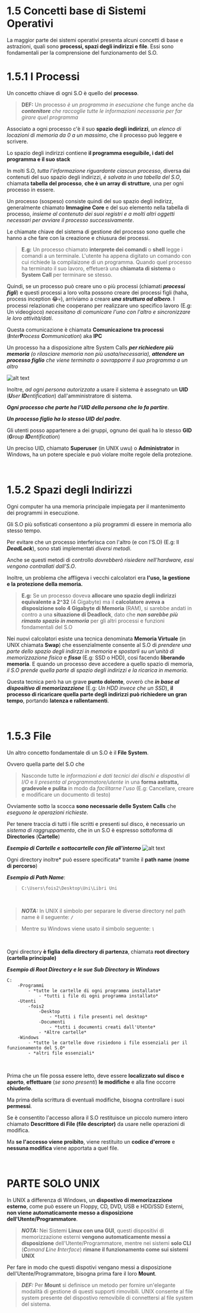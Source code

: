 # 1.5 Concetti base di Sistemi Operativi
La maggior parte dei sistemi operativi presenta alcuni concetti di base e astrazioni, quali sono **processi, spazi degli indirizzi e file**.
Essi sono fondamentali per la comprensione del funzionamento del S.O.

# 1.5.1 I Processi
Un concetto chiave di ogni S.O è quello del **processo**.

>**DEF:** Un processo *è un programma in esecuzione* che funge anche da ***contenitore** che raccoglie tutte le informazioni necessarie per far girare quel programma*

Associato a ogni processo c'è il suo **spazio degli indirizzi**, *un elenco di locazioni di memoria da 0 a un massimo*, che il processo può leggere e scrivere.

Lo spazio degli indirizzi contiene **il programma eseguibile, i dati del programma e il suo stack**

In molti S.O, *tutta l'informazione riguardante ciascun processo*, diversa dai contenuti del suo spazio degli indirizzi, *è salvata in una tabella del S.O*, chiamata **tabella del processo**, **che è un array di strutture**, una per ogni processo in essere.

Un processo (sospeso) consiste quindi del suo spazio degli indirizz, generalmente chiamato **Immagine Core** e del suo elemento nella tabella di processo, *insieme al contenuto dei suoi registri e a molti altri oggetti necessari per avviare il processo successivamente*.

Le chiamate chiave del sistema di gestione del processo sono quelle che hanno a che fare con la creazione e chiusura dei processi.

>**E.g:** 
Un processo chiamato **interprete dei comandi** o **shell** legge i comandi a un terminale. L'utente ha appena digitato un comando con cui richiede la compilaizone di un programma. Quando quel processo ha terminato il suo lavoro, effetuerà una **chiamata di sistema** o **System Call** per terminare se stesso.

Quindi, se un processo può creare uno o più processi (chiamati ***processi figli***) e questi processi a loro volta possono creare dei processi figli (haha, process inception 😂💀), arriviamo a creare ***una struttura ad albero***. 
I processi relazionati che cooperano per realizzare uno specifico lavoro (E.g: Un videogioco) *necessitano di comunicare l'uno con l'altro e sincronizzare le loro attività/dati*.

Questa comunicazione è chiamata **Comunicazione tra processi** (***I**nter***P***rocess **C**ommunication*) aka **IPC**

Un processo ha a disposizione altre System Calls ***per richiedere più memoria** (o rilasciare memoria non più usata/necessaria), **attendere un processo figlio** che viene terminato o sovrapporre il suo programma a un altro*

![alt text](https://i.imgur.com/dFJ930m.png)

Inoltre, *ad ogni persona autorizzata* a usare il sistema è assegnato un **UID** (***U**ser **ID**entification*) dall'amministratore di sistema.

***Ogni processo che parte ha l'UID della persona che lo fa partire***.

***Un processo figlio ha lo stesso UID del padre***.

Gli utenti posso appartenere a dei gruppi, ognuno dei quali ha lo stesso **GID** (***G**roup **ID**entification*)

Un preciso UID, chiamato **Superuser** (in UNIX uwu) o **Administrator** in Windows, ha un potere speciale e può violare molte regole della protezione.

&nbsp;
# 1.5.2 Spazi degli Indirizzi
Ogni computer ha una memoria principale impiegata per il mantenimento dei programmi in esecuzione.

Gli S.O più sofisticati consentono a più programmi di essere in memoria allo stesso tempo.

Per evitare che un processo interferisca con l'altro (e con l'S.O) (E.g: Il ***DeadLock***), sono stati implementati *diversi metodi*.

Anche se questi metodi di controllo *dovrebberò risiedere nell'hardware, essi vengono contrallati dall'S.O*.

Inoltre, un problema che affligeva i vecchi calcolatori era **l'uso, la gestione e la protezione della memoria.**
>**E.g:** Se un processo doveva **allocare uno spazio degli indirizzi equivalente a 2^32** (4 Gigabyte) ma il **calcolatore aveva a disposizione solo 4 Gigabyte di Memoria** (RAM), si sarebbe andati in contro a una **situazione di Deadlock**, dato che ***non sarebbe più rimasto spazio in memoria*** per gli altri processi e funzioni fondamentali del S.O

Nei nuovi calcolatori esiste una tecnica denominata **Memoria Virtuale** (in UNIX chiamata **Swap**) che essenzialmente consente al S.O di *prendere una parte dello spazio degli indirzzi in memoria* e *spostarli su un'unità di memorizzazione fisica* e ***fissa*** (E.g: SSD o HDD), cosi facendo **liberando memoria**. E quando un processo deve accedere a quello spazio di memoria, *il S.O prende quella parte di spazio degli indirizzi e la ricarica in memoria*.

Questa tecnica però ha un grave **punto dolente**, ovverò che ***in base al dispositivo di memorizazzione*** (E.g: *Un HDD invece che un SSD*), **il processo di ricaricare quella parte degli indirizzi può richiedere un gran tempo**, portando **latenza e rallentamenti**.

&nbsp;
# 1.5.3 File
Un altro concetto fondamentale di un S.O è il **File System**.

Ovvero quella parte del S.O che
>Nasconde tutte le *informazioni e dati tecnici dei dischi e dispostivi di I/O* e *li presenta al programmatore/utente* in una **forma astratta, gradevole e pulita** in modo da *facilitarne l'uso* (E.g: Cancellare, creare e modificare un documento di testo)

Ovviamente sotto la scocca **sono necessarie delle System Calls** che *eseguono le operazioni richieste*.

Per tenere traccia di tutti i file scritti e presenti sul disco, è necessario un *sistema di raggruppamento*, che in un S.O è espresso sottoforma di **Directories** (**Cartelle**)

***Esempio di Cartelle e sottocartelle con file all'interno***
![alt text](https://i.imgur.com/93G5tht.png)

Ogni directory inoltre* può essere specificata* tramite il **path name** (**nome di percorso**)

***Esempio di Path Name***:
>`C:\Users\fois2\Desktop\Uni\Libri Uni`

&nbsp;

>***NOTA:*** In UNIX il simbolo per separare le diverse directory nel path name è il seguente:  ***`/`***

>Mentre su Windows viene usato il simbolo seguente:  ***`\`***


&nbsp;
&nbsp;
&nbsp;

Ogni directory **è figlia della directory di partenza**, chiamata **root directory (cartella principale)**

***Esempio di Root Directory e le sue Sub Directory in Windows***
    
    C:
        -Programmi
            - *tutte le cartelle di ogni programma installato*
                - *tutti i file di ogni programma installato*
        -Utenti
            -fois2
                -Desktop
                    - *tutti i file presenti nel desktop*
                -Documenti
                    - *tutti i documenti creati dall'Utente*
                - *Altre cartelle*
        -Windows
            - *tutte le cartelle dove risiedono i file essenziali per il funzionamento del S.O*
            - *altri file essenziali*


&nbsp;
&nbsp;
&nbsp;

Prima che un file possa essere letto, deve essere **localizzato sul disco e aperto**, **effettuare** (*se sono presenti*) **le modifiche** e alla fine occorre **chiuderlo**.

Ma prima della scrittura di eventuali modifiche, bisogna controllare i suoi **permessi**.

Se è consentito l'accesso allora il S.O restituisce un piccolo numero intero chiamato **Descrittore di File (file descriptor)** da usare nelle operazioni di modifica.

Ma **se l'accesso viene proibito**, viene restituito un **codice d'errore** e **nessuna modifica** viene apportata a quel file. 


&nbsp;
&nbsp;
&nbsp;

# **PARTE SOLO UNIX**
In UNIX a differenza di Windows, un **dispostivo di memorizazzione esterno**, come può essere un Floppy, CD, DVD, USB e HDD/SSD Esterni, **non viene automaticamente messo a disposizione dell'Utente/Programmatore**.

>***NOTA:*** Nei Sistemi **Linux con una GUI**, questi dispositivi di memorizzazione esterni **vengono automaticamente messi a disposizione** dell'Utente/Programmatore, mentre nei sistemi **solo CLI** (***C**omand **L**ine **I**nterface*) **rimane il funzionamento come sui sistemi UNIX**

Per fare in modo che questi dispotivi vengano messi a disposizione dell'Utente/Programmatore, bisogna prima fare il loro **Mount**.

>***DEF:*** Per **Mount** si definisce un metodo per fornire un'elegante modalità di gestione di questi supporti rimovibili. UNIX consente al file system presente del dispostivo removibile di connettersi al file system del sistema.